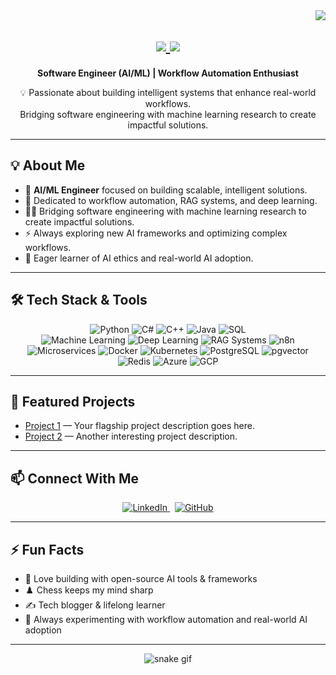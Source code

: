 <!-- Visitor badge -->
<img align="right" src="https://visitor-badge.laobi.icu/badge?page_id=mufeezahmad.mufeezahmad" />

<!-- Animated "Hi There" header -->
<h1 align="center">
<a href="https://git.io/typing-svg">
    <img src="https://readme-typing-svg.herokuapp.com/?font=Righteous&size=35&center=true&vCenter=true&width=500&height=70&duration=4000&lines=Hi+There!+👋;+I'm+MUFEEZ+AHMAD!;" />
    <img src="https://readme-typing-svg.herokuapp.com/?font=Righteous&size=35&center=true&vCenter=true&width=500&height=70&duration=4000&lines=Hi+There!+👋;+I'm+Mufeez+Ahmad!;" />
</a>
</h1>

<p align="center">
<b>Software Engineer (AI/ML) | Workflow Automation Enthusiast</b>
</p>

<p align="center">
💡 Passionate about building intelligent systems that enhance real-world workflows.<br>
Bridging software engineering with machine learning research to create impactful solutions.
</p>

---

## 💡 About Me

- 🧠 <b>AI/ML Engineer</b> focused on building scalable, intelligent solutions.
- 🔄 Dedicated to workflow automation, RAG systems, and deep learning.
- 👨‍💻 Bridging software engineering with machine learning research to create impactful solutions.
- ⚡ Always exploring new AI frameworks and optimizing complex workflows.
- 🌟 Eager learner of AI ethics and real-world AI adoption.

---

## 🛠️ Tech Stack & Tools

<div align="center">

![Python](https://img.shields.io/badge/Python-3776AB?style=for-the-badge&logo=python&logoColor=white)
![C#](https://img.shields.io/badge/C%23-239120?style=for-the-badge&logo=c-sharp&logoColor=white)
![C++](https://img.shields.io/badge/C++-00599C?style=for-the-badge&logo=cplusplus&logoColor=white)
![Java](https://img.shields.io/badge/Java-ED8B00?style=for-the-badge&logo=openjdk&logoColor=white)
![SQL](https://img.shields.io/badge/SQL-4479A1?style=for-the-badge&logo=postgresql&logoColor=white)  
![Machine Learning](https://img.shields.io/badge/Machine%20Learning-FF6F00?style=for-the-badge&logo=probot&logoColor=white)
![Deep Learning](https://img.shields.io/badge/Deep%20Learning-009688?style=for-the-badge&logo=deepnote&logoColor=white)
![RAG Systems](https://img.shields.io/badge/RAG%20Systems-673AB7?style=for-the-badge)
![n8n](https://img.shields.io/badge/n8n-FF6D00?style=for-the-badge&logo=n8n&logoColor=white)
![Microservices](https://img.shields.io/badge/Microservices-2196F3?style=for-the-badge&logo=docker&logoColor=white)
![Docker](https://img.shields.io/badge/Docker-2496ED?style=for-the-badge&logo=docker&logoColor=white)
![Kubernetes](https://img.shields.io/badge/Kubernetes-326CE5?style=for-the-badge&logo=kubernetes&logoColor=white)
![PostgreSQL](https://img.shields.io/badge/PostgreSQL-336791?style=for-the-badge&logo=postgresql&logoColor=white)
![pgvector](https://img.shields.io/badge/pgvector-008080?style=for-the-badge)
![Redis](https://img.shields.io/badge/Redis-DC382D?style=for-the-badge&logo=redis&logoColor=white)
![Azure](https://img.shields.io/badge/Azure-0078D4?style=for-the-badge&logo=microsoftazure&logoColor=white)
![GCP](https://img.shields.io/badge/GCP-4285F4?style=for-the-badge&logo=googlecloud&logoColor=white)

</div>

---

## 🌟 Featured Projects

<!-- Pin your best projects here! -->
- [Project 1](https://github.com/mufeezahmad/project-1) — Your flagship project description goes here.
- [Project 2](https://github.com/mufeezahmad/project-2) — Another interesting project description.

---

## 📫 Connect With Me

<p align="center">
<a href="https://linkedin.com/in/mufeezahmad" target="_blank">
<img src="https://img.shields.io/badge/LinkedIn-0A66C2?style=for-the-badge&logo=linkedin&logoColor=white" alt="LinkedIn"/>
</a>
&nbsp;
<a href="https://github.com/mufeezahmad" target="_blank">
<img src="https://img.shields.io/badge/GitHub-181717?style=for-the-badge&logo=github&logoColor=white" alt="GitHub"/>
</a>
</p>

---

## ⚡ Fun Facts

- 🤖 Love building with open-source AI tools & frameworks
- ♟️ Chess keeps my mind sharp
- ✍️ Tech blogger & lifelong learner
- 🔬 Always experimenting with workflow automation and real-world AI adoption

---

<div align="center">
<img src="https://github.com/mufeezahmad/mufeezahmad/blob/output/github-contribution-grid-snake.svg" alt="snake gif" />
</div>
